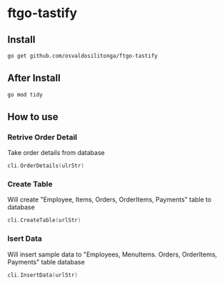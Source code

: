 # ftgo-tastify

## Install

```bash
go get github.com/osvaldosilitonga/ftgo-tastify
```

## After Install

```bash
go mod tidy
```

## How to use

### Retrive Order Detail

Take order details from database

```go
cli.OrderDetails(ulrStr)
```

### Create Table

Will create "Employee, Items, Orders, OrderItems, Payments" table to database

```go
cli.CreateTable(urlStr)
```

### Isert Data

Will insert sample data to "Employees, MenuItems. Orders, OrderItems, Payments" table database

```go
cli.InsertData(urlStr)
```
